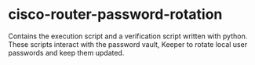 # cisco-router-password-rotation
Contains the execution script and a verification script written with python. These scripts interact with the password vault, Keeper to rotate local user passwords and keep them updated. 
